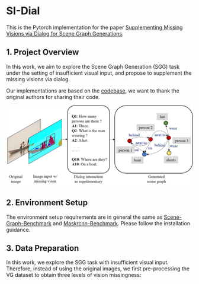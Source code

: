 # SI-Dial
This is the Pytorch implementation for the paper [Supplementing Missing Visions via Dialog for Scene Graph Generations]().

## 1. Project Overview
In this work, we aim to explore the Scene Graph Generation (SGG) task under the setting of insufficient visual input, and propose to supplement the missing visions via dialog.

Our implementations are based on the [codebase](https://github.com/KaihuaTang/Scene-Graph-Benchmark.pytorch), we want to thank the original authors for sharing their code. 

<p align="center">
	<img src="assets/Figure1.png" width="700">

## 2. Environment Setup
The environment setup requirements are in general the same as [Scene-Graph-Benchmark](https://github.com/KaihuaTang/Scene-Graph-Benchmark.pytorch/blob/master/INSTALL.md) and [Maskrcnn-Benchmark](https://github.com/facebookresearch/maskrcnn-benchmark). Please follow the installation guidance.

## 3. Data Preparation
In this work, we explore the SGG task with insufficient visual input. Therefore, instead of using the original images, we first pre-processing the VG dataset to obtain three levels of vision missingness: 



